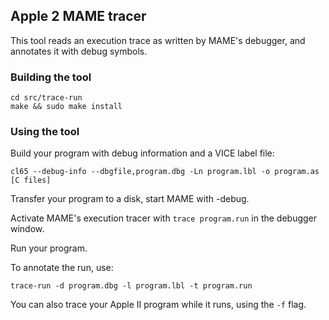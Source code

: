 ## Apple 2 MAME tracer

This tool reads an execution trace as written by MAME's debugger,
and annotates it with debug symbols. 

### Building the tool
```
cd src/trace-run
make && sudo make install
```

### Using the tool

Build your program with debug information and a VICE label file:
```
cl65 --debug-info --dbgfile,program.dbg -Ln program.lbl -o program.as [C files] 
```

Transfer your program to a disk, start MAME with -debug.

Activate MAME's execution tracer with `trace program.run` in the debugger window.

Run your program.

To annotate the run, use:
```
trace-run -d program.dbg -l program.lbl -t program.run
```

You can also trace your Apple II program while it runs, using the `-f` flag.
